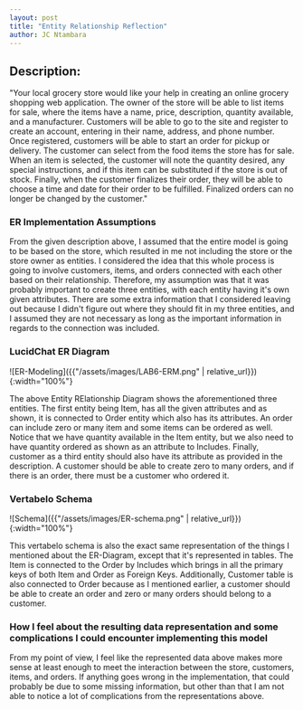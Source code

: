 ```yaml
---
layout: post
title: "Entity Relationship Reflection"
author: JC Ntambara
---
```


## Description: 

"Your local grocery store would like your help in creating an online grocery shopping web application. The owner of the store will be able to list items for sale, where the items have a name, price, description, quantity available, and a manufacturer. Customers will be able to go to the site and register to create an account, entering in their name, address, and phone number. Once registered, customers will be able to start an order for pickup or delivery. The customer can select from the food items the store has for sale. When an item is selected, the customer will note the quantity desired, any special instructions, and if this item can be substituted if the store is out of stock. Finally, when the customer finalizes their order, they will be able to choose a time and date for their order to be fulfilled. Finalized orders can no longer be changed by the customer."


### ER Implementation Assumptions

From the given description above, I assumed that the entire model is going to be based on the store, which resulted in me not including the store or the store owner as entities. I considered the idea that this whole process is going to involve customers, items, and orders connected with each other based on their relationship. Therefore, my assumption was that it was probably important to create three entities, with each entity having it's own given attributes. There are some extra information that I considered leaving out because I didn't figure out where they should fit in my three entities, and I assumed they are not necessary as long as the important information in regards to the connection was included.

### LucidChat ER Diagram

![ER-Modeling]({{"/assets/images/LAB6-ERM.png" | relative_url}}){:width="100%"}

The above Entity RElationship Diagram shows the aforementioned three entities. The first entity being Item, has all the given attributes and as shown, it is connected to Order entity which also has its attributes. An order can include zero or many item and some items can be ordered as well. Notice that we have quantity available in the Item entity, but we also need to have quantity ordered as shown as an attribute to Includes. Finally, customer as a third entity should also have its attribute as provided in the description. A customer should be able to create zero to many orders, and if there is an order, there must be a customer who ordered it. 

### Vertabelo Schema

![Schema]({{"/assets/images/ER-schema.png" | relative_url}}){:width="100%"}

This vertabelo schema is also the exact same representation of the things I mentioned about the ER-Diagram, except that it's represented in tables. The Item is connected to the Order by Includes which brings in all the primary keys of both Item and Order as Foreign Keys. Additionally, Customer table is also connected to Order because as I mentioned earlier, a customer should be able to create an order and zero or many orders should belong to a customer. 

### How I feel about the resulting data representation and some complications I could encounter implementing this model

From my point of view, I feel like the represented data above makes more sense at least enough to meet the interaction between the store, customers, items, and orders. If anything goes wrong in the implementation, that could probably be due to some missing information, but other than that I am not able to notice a lot of complications from the representations above. 




